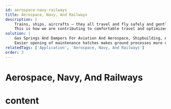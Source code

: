 ```yaml
---
id: aerospace-navy-railways
title: Aerospace, Navy, And Railways
description: |
    Trains, ships, aircrafts – they all travel and fly safely and gently while vibrations and impacts are cushioned. Moving parts such as panels smoothly glide open, closed, up, and down. 
    This is how we are contributing to comfortable travel and optimized working conditions on board. Likewise, we’re helping to prevent wear effectively and to optimize performance.
solution: |
    Gas Springs And Dampers For Aviation And Aerospace, Shipbuilding, And Railways; from luggage racks to adjustable seat backs. 
    Easier opening of maintenance hatches makes ground processes more efficient - and vibration isolation protects electronic equipment. Even a smooth ride thanks to protection of the pantograph.
relatedTags: ['Application', 'Aerospace, Navy, And Railways']
order: 3
---
```

# Aerospace, Navy, And Railways
# content
